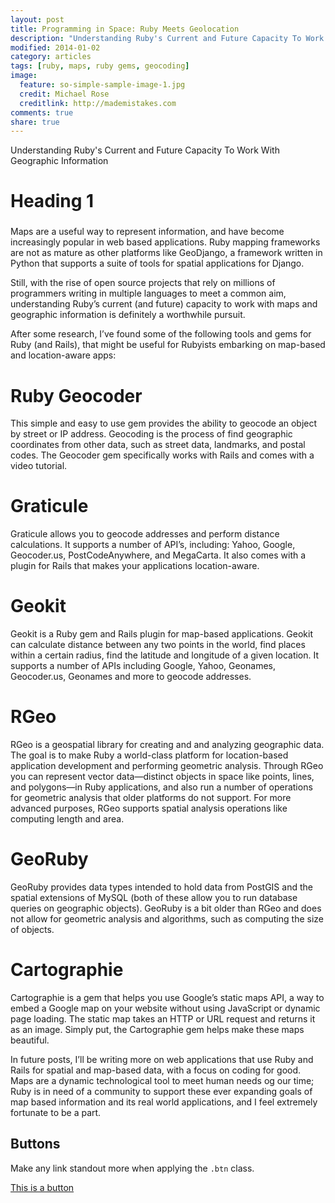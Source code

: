 ```yaml
---
layout: post
title: Programming in Space: Ruby Meets Geolocation
description: "Understanding Ruby's Current and Future Capacity To Work With Geographic Information"
modified: 2014-01-02
category: articles
tags: [ruby, maps, ruby gems, geocoding]
image:
  feature: so-simple-sample-image-1.jpg
  credit: Michael Rose
  creditlink: http://mademistakes.com
comments: true
share: true
---
```


Understanding Ruby's Current and Future Capacity To Work With Geographic Information

# Heading 1

### 

Maps are a useful way to represent information, and have become increasingly popular in web based applications. Ruby mapping frameworks are not as mature as other platforms like GeoDjango, a framework written in Python that supports a suite of tools for spatial applications for Django.

Still, with the rise of open source projects that rely on millions of programmers writing in multiple languages to meet a common aim, understanding Ruby’s current (and future) capacity to work with maps and geographic information is definitely a worthwhile pursuit.

After some research, I’ve found some of the following tools and gems for Ruby (and Rails), that might be useful for Rubyists embarking on map-based and location-aware apps:

# Ruby Geocoder 

This simple and easy to use gem provides the ability to geocode an object by street or IP address. Geocoding is the process of find geographic coordinates from other data, such as street data, landmarks, and postal codes. The Geocoder gem specifically works with Rails and comes with a video tutorial. 

# Graticule

Graticule allows you to geocode addresses and perform distance calculations. It supports a number of API’s, including: Yahoo, Google, Geocoder.us, PostCodeAnywhere, and MegaCarta. It also comes with a plugin for Rails that makes your applications location-aware.  

# Geokit

Geokit is a Ruby gem and Rails plugin for map-based applications. Geokit can calculate distance between any two points in the world, find places within a certain radius, find the latitude and longitude of a given location. It supports a number of APIs including Google, Yahoo, Geonames, Geocoder.us, Geonames and more to geocode addresses.

# RGeo

RGeo is a geospatial library for creating and and analyzing geographic data. The goal is to make Ruby a world-class platform for location-based application development and performing geometric analysis. Through RGeo you can represent vector data—distinct objects in space like points, lines, and polygons—in Ruby applications, and also run a number of operations for geometric analysis that older platforms do not support. For more advanced purposes, RGeo supports spatial analysis operations like computing length and area.

# GeoRuby

GeoRuby provides data types intended to hold data from PostGIS and the spatial extensions of MySQL (both of these allow you to run database queries on geographic objects). GeoRuby is a bit older than RGeo and  does not allow for geometric analysis and algorithms, such as computing the size of objects.

# Cartographie

Cartographie is a gem that helps you use Google’s static maps API, a way to embed a Google map on your website without using JavaScript or dynamic page loading. The static map takes an HTTP or URL request and returns it as an image. Simply put, the Cartographie gem helps make these maps beautiful.

In future posts, I’ll be writing more on web applications that use Ruby and Rails for spatial and map-based data, with a focus on coding for good. Maps are a dynamic technological tool to meet human needs og our time; Ruby is in need of a community to support these ever expanding goals of map based information and its real world applications, and I feel extremely fortunate to be a part.


## Buttons

Make any link standout more when applying the `.btn` class.

<div markdown="0"><a href="#" class="btn">This is a button</a></div>
